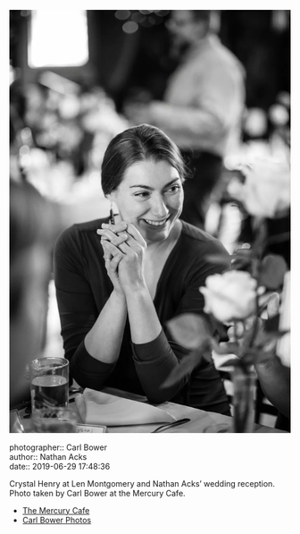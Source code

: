 ![Crystal Henry at Len Montgomery and Nathan Acks’ wedding reception](assets/2019-06-29-set-3-the-reception-15.webp)

photographer:: Carl Bower  
author:: Nathan Acks  
date:: 2019-06-29 17:48:36

Crystal Henry at Len Montgomery and Nathan Acks’ wedding reception. Photo taken by Carl Bower at the Mercury Cafe.

* [The Mercury Cafe](http://mercurycafe.com)
* [Carl Bower Photos](https://carlbowerphotos.com)
